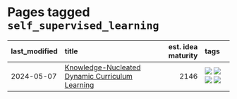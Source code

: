 # Pages tagged `self_supervised_learning`

|last_modified|title|est. idea maturity|tags
|:---|:---|---:|:---|
|2024-05-07|[Knowledge-Nucleated Dynamic Curriculum Learning](../kg_nucleated_curriculum.md)|2146|[![](https://img.shields.io/badge/tag-curriculum_learning-71e862)](../tags/curriculum_learning.md) [![](https://img.shields.io/badge/tag-experimental-4072a1)](../tags/experimental.md) [![](https://img.shields.io/badge/tag-self_supervised_learning-ad342b)](../tags/self_supervised_learning.md) [![](https://img.shields.io/badge/tag-ssl-a3a5e9)](../tags/ssl.md)|
